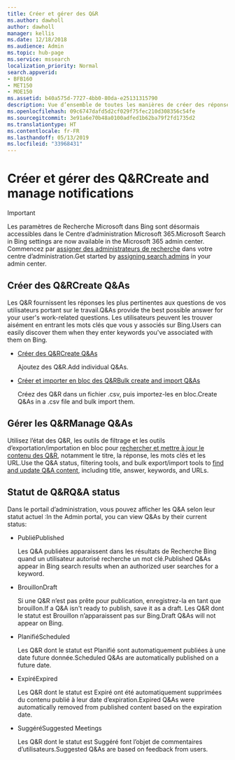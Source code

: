```yaml
---
title: Créer et gérer des Q&R
ms.author: dawholl
author: dawholl
manager: kellis
ms.date: 12/18/2018
ms.audience: Admin
ms.topic: hub-page
ms.service: mssearch
localization_priority: Normal
search.appverid:
- BFB160
- MET150
- MOE150
ms.assetid: b40a575d-7727-4bb0-80da-e25131315790
description: Vue d’ensemble de toutes les manières de créer des réponses à des questions fréquemment posées dans le portail d’administration de la fonctionnalité Recherche Microsoft
ms.openlocfilehash: 09c6747dafd5d2cf029f75fec210d308356c54fe
ms.sourcegitcommit: 3e91a6e70b48a0100adfed1b62ba79f2fd1735d2
ms.translationtype: HT
ms.contentlocale: fr-FR
ms.lasthandoff: 05/13/2019
ms.locfileid: "33968431"
---
```

# <a name="create-and-manage-qas"></a><span data-ttu-id="1e1df-103">Créer et gérer des Q&R</span><span class="sxs-lookup"><span data-stu-id="1e1df-103">Create and manage notifications</span></span>

> [!IMPORTANT]
> <span data-ttu-id="1e1df-104">Les paramètres de Recherche Microsoft dans Bing sont désormais accessibles dans le Centre d’administration Microsoft 365.</span><span class="sxs-lookup"><span data-stu-id="1e1df-104">Microsoft Search in Bing settings are now available in the Microsoft 365 admin center.</span></span> <span data-ttu-id="1e1df-105">Commencez par [assigner des administrateurs de recherche](https://docs.microsoft.com/fr-FR/microsoftsearch/setup-microsoft-search#step-2-assign-search-admin-and-search-editor) dans votre centre d’administration.</span><span class="sxs-lookup"><span data-stu-id="1e1df-105">Get started by [assigning search admins](https://docs.microsoft.com/en-us/microsoftsearch/setup-microsoft-search#step-2-assign-search-admin-and-search-editor) in your admin center.</span></span>
    
## <a name="create-qas"></a><span data-ttu-id="1e1df-106">Créer des Q&R</span><span class="sxs-lookup"><span data-stu-id="1e1df-106">Create Q&As</span></span>

<span data-ttu-id="1e1df-107">Les Q&R fournissent les réponses les plus pertinentes aux questions de vos utilisateurs portant sur le travail.</span><span class="sxs-lookup"><span data-stu-id="1e1df-107">Q&As provide the best possible answer for your user's work-related questions.</span></span> <span data-ttu-id="1e1df-108">Les utilisateurs peuvent les trouver aisément en entrant les mots clés que vous y associés sur Bing.</span><span class="sxs-lookup"><span data-stu-id="1e1df-108">Users can easily discover them when they enter keywords you've associated with them on Bing.</span></span>
  
- [<span data-ttu-id="1e1df-109">Créer des Q&R</span><span class="sxs-lookup"><span data-stu-id="1e1df-109">Create Q&As</span></span>](create-qas.md)
    
    <span data-ttu-id="1e1df-110">Ajoutez des Q&R.</span><span class="sxs-lookup"><span data-stu-id="1e1df-110">Add individual Q&As.</span></span>
    
- [<span data-ttu-id="1e1df-111">Créer et importer en bloc des Q&R</span><span class="sxs-lookup"><span data-stu-id="1e1df-111">Bulk create and import Q&As</span></span>](bulk-create-qas.md)
    
    <span data-ttu-id="1e1df-112">Créez des Q&R dans un fichier .csv, puis importez-les en bloc.</span><span class="sxs-lookup"><span data-stu-id="1e1df-112">Create Q&As in a .csv file and bulk import them.</span></span>
    
## <a name="manage-qas"></a><span data-ttu-id="1e1df-113">Gérer les Q&R</span><span class="sxs-lookup"><span data-stu-id="1e1df-113">Manage Q&As</span></span>

<span data-ttu-id="1e1df-114">Utilisez l’état des Q&R, les outils de filtrage et les outils d’exportation/importation en bloc pour [rechercher et mettre à jour le contenu des Q&R](manage-qas.md), notamment le titre, la réponse, les mots clés et les URL.</span><span class="sxs-lookup"><span data-stu-id="1e1df-114">Use the Q&A status, filtering tools, and bulk export/import tools to [find and update Q&A content](manage-qas.md), including title, answer, keywords, and URLs.</span></span>
  
## <a name="qa-status"></a><span data-ttu-id="1e1df-115">Statut de Q&R</span><span class="sxs-lookup"><span data-stu-id="1e1df-115">Q&A status</span></span>

<span data-ttu-id="1e1df-116">Dans le portail d’administration, vous pouvez afficher les Q&A selon leur statut actuel :</span><span class="sxs-lookup"><span data-stu-id="1e1df-116">In the Admin portal, you can view Q&As by their current status:</span></span>
  
- <span data-ttu-id="1e1df-117">Publié</span><span class="sxs-lookup"><span data-stu-id="1e1df-117">Published</span></span>
    
    <span data-ttu-id="1e1df-118">Les Q&A publiées apparaissent dans les résultats de Recherche Bing quand un utilisateur autorisé recherche un mot clé.</span><span class="sxs-lookup"><span data-stu-id="1e1df-118">Published Q&As appear in Bing search results when an authorized user searches for a keyword.</span></span>
    
- <span data-ttu-id="1e1df-119">Brouillon</span><span class="sxs-lookup"><span data-stu-id="1e1df-119">Draft</span></span>
    
    <span data-ttu-id="1e1df-120">Si une Q&R n’est pas prête pour publication, enregistrez-la en tant que brouillon.</span><span class="sxs-lookup"><span data-stu-id="1e1df-120">If a Q&A isn't ready to publish, save it as a draft.</span></span> <span data-ttu-id="1e1df-121">Les Q&R dont le statut est Brouillon n’apparaissent pas sur Bing.</span><span class="sxs-lookup"><span data-stu-id="1e1df-121">Draft Q&As will not appear on Bing.</span></span>
    
- <span data-ttu-id="1e1df-122">Planifié</span><span class="sxs-lookup"><span data-stu-id="1e1df-122">Scheduled</span></span>
    
    <span data-ttu-id="1e1df-123">Les Q&R dont le statut est Planifié sont automatiquement publiées à une date future donnée.</span><span class="sxs-lookup"><span data-stu-id="1e1df-123">Scheduled Q&As are automatically published on a future date.</span></span>
    
- <span data-ttu-id="1e1df-124">Expiré</span><span class="sxs-lookup"><span data-stu-id="1e1df-124">Expired</span></span>
    
    <span data-ttu-id="1e1df-125">Les Q&R dont le statut est Expiré ont été automatiquement supprimées du contenu publié à leur date d’expiration.</span><span class="sxs-lookup"><span data-stu-id="1e1df-125">Expired Q&As were automatically removed from published content based on the expiration date.</span></span>
    
- <span data-ttu-id="1e1df-126">Suggéré</span><span class="sxs-lookup"><span data-stu-id="1e1df-126">Suggested Meetings</span></span>
    
    <span data-ttu-id="1e1df-127">Les Q&R dont le statut est Suggéré font l’objet de commentaires d’utilisateurs.</span><span class="sxs-lookup"><span data-stu-id="1e1df-127">Suggested Q&As are based on feedback from users.</span></span>

  

